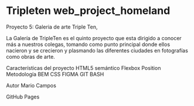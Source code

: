 # Tripleten web_project_homeland
Proyecto 5: Galeria de arte Triple Ten,

La Galería de TripleTen es el quinto proyecto que esta dirigido a conocer más a nuestros colegas, tomando como punto principal donde ellos nacieron y se crecieron y plasmando las diferentes ciudades en fotografías como obras de arte.


Características del proyecto
HTML5 semántico
Flexbox
Position
Metodología BEM
CSS
FIGMA
GIT BASH

Autor
Mario Campos

GitHub Pages
